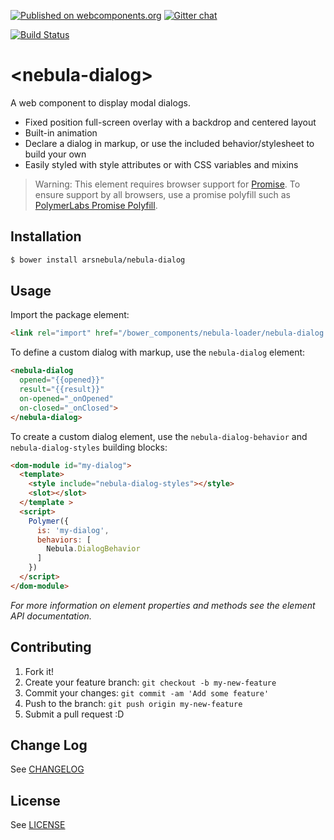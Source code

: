 [![Published on webcomponents.org](https://img.shields.io/badge/webcomponents.org-published-blue.svg)](https://www.webcomponents.org/element/arsnebula/nebula-dialog)
[![Gitter chat](https://badges.gitter.im/org.png)](https://gitter.im/arsnebula/webcomponents)

[![Build Status](https://saucelabs.com/browser-matrix/arsnebula.svg)](https://saucelabs.com/beta/builds/a94aefac819f4a22a187049e1c594bdf)

# \<nebula-dialog\>

A web component to display modal dialogs.

* Fixed position full-screen overlay with a backdrop and centered layout
* Built-in animation
* Declare a dialog in markup, or use the included behavior/stylesheet to build your own
* Easily styled with style attributes or with CSS variables and mixins

> Warning: This element requires browser support for [Promise](https://developer.mozilla.org/en-US/docs/Web/JavaScript/Reference/Global_Objects/Promise). To ensure support by all browsers, use a promise polyfill such as [PolymerLabs Promise Polyfill](https://github.com/PolymerLabs/promise-polyfill).

## Installation

```sh
$ bower install arsnebula/nebula-dialog
```

## Usage

Import the package element:

```html
<link rel="import" href="/bower_components/nebula-loader/nebula-dialog.html"> 
```

To define a custom dialog with markup, use the `nebula-dialog` element:

```html
<nebula-dialog
  opened="{{opened}}"
  result="{{result}}"
  on-opened="_onOpened"
  on-closed="_onClosed">
</nebula-dialog>
```

To create a custom dialog element, use the `nebula-dialog-behavior` and `nebula-dialog-styles` building blocks:

```html
<dom-module id="my-dialog">
  <template>
    <style include="nebula-dialog-styles"></style>
    <slot></slot>
  </template >
  <script>
    Polymer({
      is: 'my-dialog',
      behaviors: [
        Nebula.DialogBehavior
      ]
    })
  </script>
</dom-module>
```

*For more information on element properties and methods see the element API documentation.*

## Contributing

1. Fork it!
2. Create your feature branch: `git checkout -b my-new-feature`
3. Commit your changes: `git commit -am 'Add some feature'`
4. Push to the branch: `git push origin my-new-feature`
5. Submit a pull request :D

## Change Log

See [CHANGELOG](/CHANGELOG.md)

## License

See [LICENSE](/LICENSE.md)